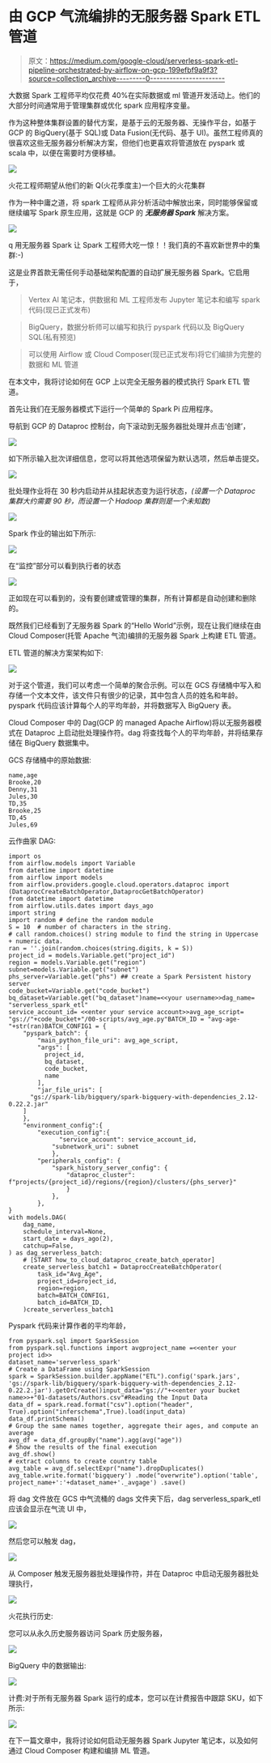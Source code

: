 # 由 GCP 气流编排的无服务器 Spark ETL 管道

> 原文：<https://medium.com/google-cloud/serverless-spark-etl-pipeline-orchestrated-by-airflow-on-gcp-199efbf9a9f3?source=collection_archive---------0----------------------->

大数据 Spark 工程师平均仅花费 40%在实际数据或 ml 管道开发活动上。他们的大部分时间通常用于管理集群或优化 spark 应用程序变量。

作为这种整体集群设置的替代方案，是基于云的无服务器、无操作平台，如基于 GCP 的 BigQuery(基于 SQL)或 Data Fusion(无代码、基于 UI)。虽然工程师真的很喜欢这些无服务器分析解决方案，但他们也更喜欢将管道放在 pyspark 或 scala 中，以便在需要时方便移植。

![](img/63cd39a3c1ef634c18398bceb1802aaf.png)

火花工程师期望从他们的新 Q(火花季度主)一个巨大的火花集群

作为一种中庸之道，将 spark 工程师从非分析活动中解放出来，同时能够保留或继续编写 Spark 原生应用，这就是 GCP 的 ***无服务器 Spark*** 解决方案。

![](img/32394c90e0374cf7e9c1b5305602a0b4.png)

q 用无服务器 Spark 让 Spark 工程师大吃一惊！！我们真的不喜欢新世界中的集群:-)

这是业界首款无需任何手动基础架构配置的自动扩展无服务器 Spark。它启用于，

> Vertex AI 笔记本，供数据和 ML 工程师发布 Jupyter 笔记本和编写 spark 代码(现已正式发布)

> BigQuery，数据分析师可以编写和执行 pyspark 代码以及 BigQuery SQL(私有预览)

>可以使用 Airflow 或 Cloud Composer(现已正式发布)将它们编排为完整的数据和 ML 管道

在本文中，我将讨论如何在 GCP 上以完全无服务器的模式执行 Spark ETL 管道。

首先让我们在无服务器模式下运行一个简单的 Spark Pi 应用程序。

导航到 GCP 的 Dataproc 控制台，向下滚动到无服务器批处理并点击‘创建’，

![](img/cd0811f3e0bbe58cdcc4e0364f06038f.png)

如下所示输入批次详细信息，您可以将其他选项保留为默认选项，然后单击提交。

![](img/554c2be43d064941a8404a619cc34fa3.png)

批处理作业将在 30 秒内启动并从挂起状态变为运行状态，*(设置一个 Dataproc 集群大约需要 90 秒，而设置一个 Hadoop 集群则是一个未知数)*

![](img/f9441ad11ed7a590b4e72ab86a0f8d81.png)

Spark 作业的输出如下所示:

![](img/30b716076ea5f93c20404bd58acf208c.png)

在“监控”部分可以看到执行者的状态

![](img/23f28f4367bee626a2708e68ca19b076.png)

正如现在可以看到的，没有要创建或管理的集群，所有计算都是自动创建和删除的。

既然我们已经看到了无服务器 Spark 的“Hello World”示例，现在让我们继续在由 Cloud Composer(托管 Apache 气流)编排的无服务器 Spark 上构建 ETL 管道。

ETL 管道的解决方案架构如下:

![](img/556addb460ed96081074595e45c0e476.png)

对于这个管道，我们可以考虑一个简单的聚合示例。可以在 GCS 存储桶中写入和存储一个文本文件，该文件只有很少的记录，其中包含人员的姓名和年龄。pyspark 代码应该计算每个人的平均年龄，并将数据写入 BigQuery 表。

Cloud Composer 中的 Dag(GCP 的 managed Apache Airflow)将以无服务器模式在 Dataproc 上启动批处理操作符。dag 将查找每个人的平均年龄，并将结果存储在 BigQuery 数据集中。

GCS 存储桶中的原始数据:

```
name,age
Brooke,20
Denny,31
Jules,30
TD,35
Brooke,25
TD,45
Jules,69
```

云作曲家 DAG:

```
import os
from airflow.models import Variable
from datetime import datetime
from airflow import models
from airflow.providers.google.cloud.operators.dataproc import (DataprocCreateBatchOperator,DataprocGetBatchOperator)
from datetime import datetime
from airflow.utils.dates import days_ago
import string
import random # define the random module
S = 10  # number of characters in the string.
# call random.choices() string module to find the string in Uppercase + numeric data.
ran = ''.join(random.choices(string.digits, k = S))
project_id = models.Variable.get("project_id")
region = models.Variable.get("region")
subnet=models.Variable.get("subnet")
phs_server=Variable.get("phs") ## create a Spark Persistent history server
code_bucket=Variable.get("code_bucket")
bq_dataset=Variable.get("bq_dataset")name=<<your username>>dag_name= "serverless_spark_etl"
service_account_id= <<enter your service account>>avg_age_script= "gs://"+code_bucket+"/00-scripts/avg_age.py"BATCH_ID = "avg-age-"+str(ran)BATCH_CONFIG1 = {
    "pyspark_batch": {
        "main_python_file_uri": avg_age_script,
        "args": [
          project_id,
          bq_dataset,
          code_bucket,
          name
        ],
        "jar_file_uris": [
      "gs://spark-lib/bigquery/spark-bigquery-with-dependencies_2.12-0.22.2.jar"
    ]
    },
    "environment_config":{
        "execution_config":{
              "service_account": service_account_id,
            "subnetwork_uri": subnet
            },
        "peripherals_config": {
            "spark_history_server_config": {
                "dataproc_cluster": f"projects/{project_id}/regions/{region}/clusters/{phs_server}"
                }
            },
        },
}
with models.DAG(
    dag_name,
    schedule_interval=None,
    start_date = days_ago(2),
    catchup=False,
) as dag_serverless_batch:
    # [START how_to_cloud_dataproc_create_batch_operator]
    create_serverless_batch1 = DataprocCreateBatchOperator(
        task_id="Avg_Age",
        project_id=project_id,
        region=region,
        batch=BATCH_CONFIG1,
        batch_id=BATCH_ID,
    )create_serverless_batch1
```

Pyspark 代码来计算作者的平均年龄，

```
from pyspark.sql import SparkSession
from pyspark.sql.functions import avgproject_name =<<enter your project id>>
dataset_name='serverless_spark'
# Create a DataFrame using SparkSession
spark = SparkSession.builder.appName("ETL").config('spark.jars', 'gs://spark-lib/bigquery/spark-bigquery-with-dependencies_2.12-0.22.2.jar').getOrCreate()input_data="gs://"+<<enter your bucket name>>+"01-datasets/Authors.csv"#Reading the Input Data
data_df = spark.read.format("csv").option("header", True).option("inferschema",True).load(input_data)
data_df.printSchema()
# Group the same names together, aggregate their ages, and compute an average
avg_df = data_df.groupBy("name").agg(avg("age"))
# Show the results of the final execution
avg_df.show()
# extract columns to create country table
avg_table = avg_df.selectExpr("name").dropDuplicates()
avg_table.write.format('bigquery') .mode("overwrite").option('table', project_name+':'+dataset_name+'._avgage') .save()
```

将 dag 文件放在 GCS 中气流桶的 dags 文件夹下后，dag serverless_spark_etl 应该会显示在气流 UI 中，

![](img/555473795da6af3a7d94705280a95687.png)

然后您可以触发 dag，

![](img/b7a9f76a3719948b6ff48da8fa8041be.png)

从 Composer 触发无服务器批处理操作符，并在 Dataproc 中启动无服务器批处理执行，

![](img/faaaa1b827448e3502dce13ec80d2cec.png)

火花执行历史:

您可以从永久历史服务器访问 Spark 历史服务器，

![](img/eef979a560f920c34c995acd28ad2c77.png)

BigQuery 中的数据输出:

![](img/91f63790cbfdeb0397ba049b7d88b01e.png)

计费:对于所有无服务器 Spark 运行的成本，您可以在计费报告中跟踪 SKU，如下所示:

![](img/51e82fa7491c1b3f756f625a360e071f.png)

在下一篇文章中，我将讨论如何启动无服务器 Spark Jupyter 笔记本，以及如何通过 Cloud Composer 构建和编排 ML 管道。